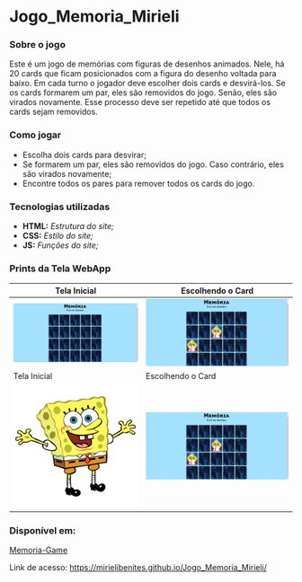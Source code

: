 # Jogo_Memoria_Mirieli

### Sobre o jogo
Este é um jogo de memórias com figuras de desenhos animados. Nele, há 20 cards que ficam posicionados com a figura do desenho voltada para baixo. Em cada turno o jogador deve escolher dois cards e desvirá-los. Se os cards formarem um par, eles são removidos do jogo. Senão, eles são virados novamente. Esse processo deve ser repetido até que todos os cards sejam removidos.

### Como jogar
- Escolha dois cards para desvirar;
- Se formarem um par, eles são removidos do jogo. Caso contrário, eles são virados novamente;
- Encontre todos os pares para remover todos os cards do jogo.

### Tecnologias utilizadas
- **HTML:** _Estrutura do site;_
- **CSS:** _Estilo do site;_
- **JS:** _Funções do site;_

### Prints da Tela WebApp
| Tela Inicial | Escolhendo o Card |
|--------------|-----------------|
| ![Tela inicial](/img/tela1.png)     | ![Tela Card](/img/tela2.png)    |
| Tela Inicial | Escolhendo o Card |
| ![Tela bob](/img/bob.png)     | ![Tela Card](/img/tela2.png)    |

### Disponível em: 
[Memoria-Game](https://mirielibenites.github.io/Jogo_Memoria_Mirieli/)

Link de acesso: https://mirielibenites.github.io/Jogo_Memoria_Mirieli/
